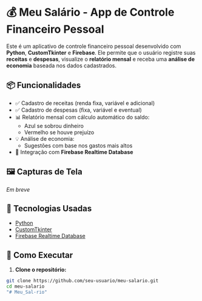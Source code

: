 # 💰 Meu Salário - App de Controle Financeiro Pessoal

Este é um aplicativo de controle financeiro pessoal desenvolvido com **Python**, **CustomTkinter** e **Firebase**. Ele permite que o usuário registre suas **receitas** e **despesas**, visualize o **relatório mensal** e receba uma **análise de economia** baseada nos dados cadastrados.

## 📦 Funcionalidades

- ✅ Cadastro de receitas (renda fixa, variável e adicional)
- ✅ Cadastro de despesas (fixa, variável e eventual)
- 📊 Relatório mensal com cálculo automático do saldo:
  - Azul se sobrou dinheiro
  - Vermelho se houve prejuízo
- 💡 Análise de economia:
  - Sugestões com base nos gastos mais altos
- 🔄 Integração com **Firebase Realtime Database**

## 🖼️ Capturas de Tela

*Em breve*

## 🚀 Tecnologias Usadas

- [Python](https://www.python.org/)
- [CustomTkinter](https://github.com/TomSchimansky/CustomTkinter)
- [Firebase Realtime Database](https://firebase.google.com/products/realtime-database)

## 🔧 Como Executar

1. **Clone o repositório:**

```bash
git clone https://github.com/seu-usuario/meu-salario.git
cd meu-salario
"# Meu_Sal-rio" 
